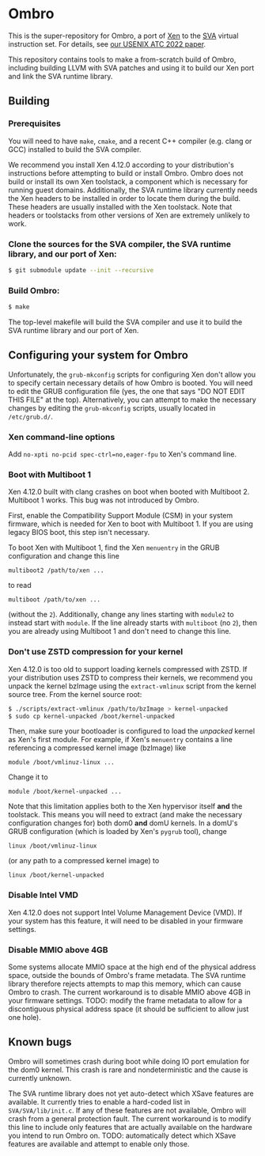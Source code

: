 # Ombro

This is the super-repository for Ombro, a port of [Xen](https://xenproject.org/)
to the [SVA](https://github.com/URSec/libSVA) virtual instruction set.
For details, see [our USENIX ATC 2022 paper](https://www.usenix.org/system/files/atc22-johnson.pdf).

This repository contains tools to make a from-scratch build of Ombro,
including building LLVM with SVA patches
and using it to build our Xen port and link the SVA runtime library.

## Building

### Prerequisites

You will need to have `make`, `cmake`, and a recent C++ compiler (e.g. clang or GCC) installed
to build the SVA compiler.

We recommend you install Xen 4.12.0 according to your distribution's instructions
before attempting to build or install Ombro.
Ombro does not build or install its own Xen toolstack,
a component which is necessary for running guest domains.
Additionally, the SVA runtime library currently needs the Xen headers to be installed
in order to locate them during the build.
These headers are usually installed with the Xen toolstack.
Note that headers or toolstacks from other versions of Xen are extremely unlikely to work.

### Clone the sources for the SVA compiler, the SVA runtime library, and our port of Xen:

```sh
$ git submodule update --init --recursive
```

### Build Ombro:

```sh
$ make
```
The top-level makefile will build the SVA compiler
and use it to build the SVA runtime library and our port of Xen.

## Configuring your system for Ombro

Unfortunately, the `grub-mkconfig` scripts for configuring Xen don't allow you
to specify certain necessary details of how Ombro is booted.
You will need to edit the GRUB configuration file
(yes, the one that says "DO NOT EDIT THIS FILE" at the top).
Alternatively, you can attempt to make the necessary changes by editing the `grub-mkconfig` scripts,
usually located in `/etc/grub.d/`.

### Xen command-line options

Add `no-xpti no-pcid spec-ctrl=no,eager-fpu` to Xen's command line.

### Boot with Multiboot 1

Xen 4.12.0 built with clang crashes on boot when booted with Multiboot 2. Multiboot 1 works.
This bug was not introduced by Ombro.

First, enable the Compatibility Support Module (CSM) in your system firmware,
which is needed for Xen to boot with Multiboot 1.
If you are using legacy BIOS boot, this step isn't necessary.

To boot Xen with Multiboot 1, find the Xen `menuentry` in the GRUB configuration
and change this line
```
multiboot2 /path/to/xen ...
```
to read
```
multiboot /path/to/xen ...
```
(without the `2`).
Additionally, change any lines starting with `module2` to instead start with `module`.
If the line already starts with `multiboot` (no `2`),
then you are already using Multiboot 1 and don't need to change this line.

### Don't use ZSTD compression for your kernel

Xen 4.12.0 is too old to support loading kernels compressed with ZSTD.
If your distribution uses ZSTD to compress their kernels,
we recommend you unpack the kernel bzImage
using the `extract-vmlinux` script from the kernel source tree.
From the kernel source root:
```sh
$ ./scripts/extract-vmlinux /path/to/bzImage > kernel-unpacked
$ sudo cp kernel-unpacked /boot/kernel-unpacked
```
Then, make sure your bootloader is configured to load the _unpacked_ kernel as Xen's first module.
For example, if Xen's `menuentry` contains a line referencing a compressed kernel image (bzImage)
like
```
module /boot/vmlinuz-linux ...
```
Change it to
```
module /boot/kernel-unpacked ...
```
Note that this limitation applies both to the Xen hypervisor itself **and** the toolstack.
This means you will need to extract (and make the necessary configuration changes for)
both dom0 **and** domU kernels.
In a domU's GRUB configuration (which is loaded by Xen's `pygrub` tool), change
```
linux /boot/vmlinuz-linux
```
(or any path to a compressed kernel image) to
```
linux /boot/kernel-unpacked
```

### Disable Intel VMD

Xen 4.12.0 does not support Intel Volume Management Device (VMD).
If your system has this feature, it will need to be disabled in your firmware settings.

### Disable MMIO above 4GB

Some systems allocate MMIO space at the high end of the physical address space,
outside the bounds of Ombro's frame metadata.
The SVA runtime library therefore rejects attempts to map this memory,
which can cause Ombro to crash.
The current workaround is to disable MMIO above 4GB in your firmware settings.
TODO: modify the frame metadata to allow for a discontiguous physical address space
(it should be sufficient to allow just one hole).

## Known bugs

Ombro will sometimes crash during boot while doing IO port emulation for the dom0 kernel.
This crash is rare and nondeterministic and the cause is currently unknown.

The SVA runtime library does not yet auto-detect which XSave features are available.
It currently tries to enable a hard-coded list in `SVA/SVA/lib/init.c`.
If any of these features are not available, Ombro will crash from a general protection fault.
The current workaround is to modify this line to include only features that are actually available
on the hardware you intend to run Ombro on.
TODO: automatically detect which XSave features are available and attempt to enable only those.
